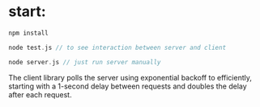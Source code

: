 # start:
```C
npm install
```
```C
node test.js // to see interaction between server and client
```
```C
node server.js // just run server manually
```
The client library polls the server using exponential backoff to efficiently, starting with a 1-second delay between requests and doubles the delay after each request.